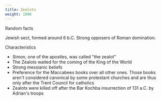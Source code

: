 ```yaml
---
title: Zealots
weight: 1096
---
```


Random facts

Jewish sect, formed around 6 b.C. Strong opposers of Roman domination.

Characteristics

* Simon, one of the apostles, was called "the zealot"
* The Zealots waited for the coming of the King of the World
* Strong messianic beliefs
* Preference for the Maccabees books over all other ones. Those books aren't considered canonical by some protestant churches and are thus only after the Trent Council for catholics
* Zealots were killed off after the Bar Kochba insurrection of 131 a.C. by Adrian's troops
